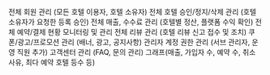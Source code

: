 전체 회원 관리 (모든 호텔 이용자, 호텔 소유자)
전체 호텔 승인/정지/삭제 관리 (호텔 소유자가 요청한 등록 승인)
전체 매출, 수수료 관리 (호텔별 정산, 플랫폼 수익 확인)
전체 예약/결제 현황 모니터링 및 관리
전체 리뷰 관리 (호텔 리뷰 신고 접수 및 조치)
쿠폰/광고/프로모션 관리 (배너, 광고, 공지사항)
관리자 계정 권한 관리 (서브 관리자, 운영 직원 추가)
고객센터 관리 (FAQ, 문의 관리)
그래프(매출, 가입자 수, 예약 수, 취소 사유, 최다 예약 호텔 등수  등)
